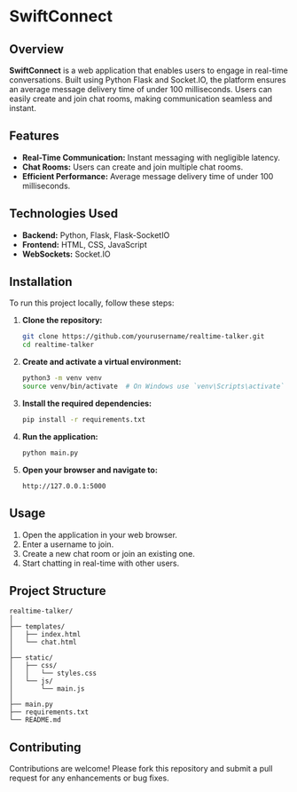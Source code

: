 # SwiftConnect

## Overview

**SwiftConnect** is a web application that enables users to engage in real-time conversations. Built using Python Flask and Socket.IO, the platform ensures an average message delivery time of under 100 milliseconds. Users can easily create and join chat rooms, making communication seamless and instant.

## Features

- **Real-Time Communication:** Instant messaging with negligible latency.
- **Chat Rooms:** Users can create and join multiple chat rooms.
- **Efficient Performance:** Average message delivery time of under 100 milliseconds.

## Technologies Used

- **Backend:** Python, Flask, Flask-SocketIO
- **Frontend:** HTML, CSS, JavaScript
- **WebSockets:** Socket.IO

## Installation

To run this project locally, follow these steps:

1. **Clone the repository:**
   ```bash
   git clone https://github.com/yourusername/realtime-talker.git
   cd realtime-talker
   ```

2. **Create and activate a virtual environment:**
   ```bash
   python3 -m venv venv
   source venv/bin/activate  # On Windows use `venv\Scripts\activate`
   ```

3. **Install the required dependencies:**
   ```bash
   pip install -r requirements.txt
   ```

4. **Run the application:**
   ```bash
   python main.py
   ```

5. **Open your browser and navigate to:**
   ```
   http://127.0.0.1:5000
   ```

## Usage

1. Open the application in your web browser.
2. Enter a username to join.
3. Create a new chat room or join an existing one.
4. Start chatting in real-time with other users.

## Project Structure

```
realtime-talker/
│
├── templates/
│   ├── index.html
│   └── chat.html
│
├── static/
│   ├── css/
│   │   └── styles.css
│   └── js/
│       └── main.js
│
├── main.py
├── requirements.txt
└── README.md
```

## Contributing

Contributions are welcome! Please fork this repository and submit a pull request for any enhancements or bug fixes.
